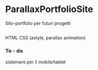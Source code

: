# ParallaxPortfolioSite
Sito-portfolio per futuri progetti

## 
HTML
CSS (astyle, parallax animation)

### To - do
sistemare per il mobile/tablet
